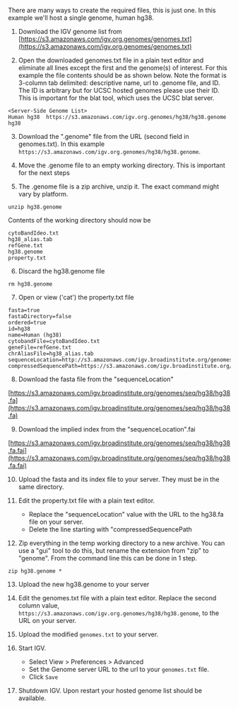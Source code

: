 

There are many ways to create the required files, this is just one.  In this example we'll host a single genome, human hg38.

1. Download the IGV genome list from  [https://s3.amazonaws.com/igv.org.genomes/genomes.txt](https://s3.amazonaws.com/igv.org.genomes/genomes.txt)

2. Open the downloaded genomes.txt file in a plain text editor and eliminate all lines except the first and the genome(s) of interest.  For this example the file contents should be as shown below.  Note the format is 3-column tab delimited: descriptive name, url to .genome file, and ID.   The ID is arbitrary but for UCSC hosted genomes please use their ID.  This is important for the blat tool, which uses the UCSC blat server.

```
<Server-Side Genome List>
Human hg38	https://s3.amazonaws.com/igv.org.genomes/hg38/hg38.genome	hg38
```

3. Download the ".genome" file from the URL (second field in genomes.txt).  In this example ```https://s3.amazonaws.com/igv.org.genomes/hg38/hg38.genome```.  

4. Move the .genome file to an empty working directory.  This is important for the next steps

5. The .genome file is a zip archive, unzip it.  The exact command might vary by platform.

```
unzip hg38.genome
```

Contents of the working directory should now be

```
cytoBandIdeo.txt	
hg38_alias.tab		
refGene.txt
hg38.genome		
property.txt
```

6. Discard the hg38.genome file

```
rm hg38.genome
```

7. Open or view ('cat') the property.txt file

```
fasta=true
fastaDirectory=false
ordered=true
id=hg38
name=Human (hg38)
cytobandFile=cytoBandIdeo.txt
geneFile=refGene.txt
chrAliasFile=hg38_alias.tab
sequenceLocation=http://s3.amazonaws.com/igv.broadinstitute.org/genomes/seq/hg38/hg38.fa
compressedSequencePath=https://s3.amazonaws.com/igv.broadinstitute.org/genomes/seq/hg38/hg38.fa.gz
```

8. Download the fasta file from the "sequenceLocation" 

[https://s3.amazonaws.com/igv.broadinstitute.org/genomes/seq/hg38/hg38.fa](https://s3.amazonaws.com/igv.broadinstitute.org/genomes/seq/hg38/hg38.fa)

9. Download the implied index from the "sequenceLocation".fai

[https://s3.amazonaws.com/igv.broadinstitute.org/genomes/seq/hg38/hg38.fa.fai](https://s3.amazonaws.com/igv.broadinstitute.org/genomes/seq/hg38/hg38.fa.fai)

10. Upload the fasta and its index file to your server.  They must be in the same directory.

11. Edit the property.txt file with a plain text editor.  
    * Replace the "sequenceLocation" value with the URL to the hg38.fa file on your server.
    * Delete the line starting with "compressedSequencePath

12. Zip everything in the temp working directory to a new archive.  You can use a "gui" tool to do this, but rename the extension from "zip" to "genome".  From the command line this can be done in 1 step.

```
zip hg38.genome *
```

13. Upload the new hg38.genome to your server

14. Edit the genomes.txt file with a plain text editor.  Replace the second column value, ```https://s3.amazonaws.com/igv.org.genomes/hg38/hg38.genome```, to the URL on your server.

15. Upload the modified ```genomes.txt``` to your server.

15. Start IGV.
    * Select View > Preferences > Advanced
    * Set the Genome server URL to the url to your ```genomes.txt``` file. 
    * Click ```Save```

16. Shutdown IGV.  Upon restart your hosted genome list should be available.  



